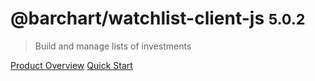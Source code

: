 # @barchart/watchlist-client-js <small>5.0.2</small>

> Build and manage lists of investments

[Product Overview](/content/product_overview)
[Quick Start](/content/quick_start)